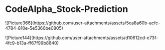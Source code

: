 # CodeAlpha_Stock-Prediction

<p>![Picture366](https://github.com/user-attachments/assets/5ea8a60b-acfc-4784-810e-5e5366be0805) </p>

<p>![Picture144](https://github.com/user-attachments/assets/d10612cd-e73f-4fc9-b13a-ff67f99b8840) </p>






